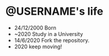 @USERNAME's life
===============

- 24/12/2000 Born
- ~2020 Study in a University
- 14/6/2020 Fork the repository.
- 2020 keep moving!
